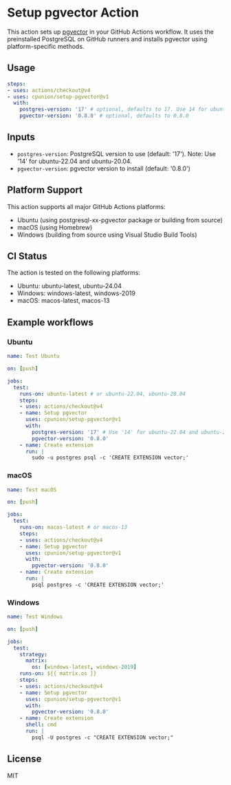 # Setup pgvector Action

This action sets up [pgvector](https://github.com/pgvector/pgvector) in your GitHub Actions workflow. It uses the preinstalled PostgreSQL on GitHub runners and installs pgvector using platform-specific methods.

## Usage

```yaml
steps:
- uses: actions/checkout@v4
- uses: cpunion/setup-pgvector@v1
  with:
    postgres-version: '17' # optional, defaults to 17. Use 14 for ubuntu-22.04 and ubuntu-20.04
    pgvector-version: '0.8.0' # optional, defaults to 0.8.0
```

## Inputs

- `postgres-version`: PostgreSQL version to use (default: '17'). Note: Use '14' for ubuntu-22.04 and ubuntu-20.04.
- `pgvector-version`: pgvector version to install (default: '0.8.0')

## Platform Support

This action supports all major GitHub Actions platforms:
- Ubuntu (using postgresql-xx-pgvector package or building from source)
- macOS (using Homebrew)
- Windows (building from source using Visual Studio Build Tools)

## CI Status

The action is tested on the following platforms:
- Ubuntu: ubuntu-latest, ubuntu-24.04
- Windows: windows-latest, windows-2019
- macOS: macos-latest, macos-13

## Example workflows

### Ubuntu
```yaml
name: Test Ubuntu

on: [push]

jobs:
  test:
    runs-on: ubuntu-latest # or ubuntu-22.04, ubuntu-20.04
    steps:
    - uses: actions/checkout@v4
    - name: Setup pgvector
      uses: cpunion/setup-pgvector@v1
      with:
        postgres-version: '17' # Use '14' for ubuntu-22.04 and ubuntu-20.04
        pgvector-version: '0.8.0'
    - name: Create extension
      run: |
        sudo -u postgres psql -c 'CREATE EXTENSION vector;'
```

### macOS
```yaml
name: Test macOS

on: [push]

jobs:
  test:
    runs-on: macos-latest # or macos-13
    steps:
    - uses: actions/checkout@v4
    - name: Setup pgvector
      uses: cpunion/setup-pgvector@v1
      with:
        pgvector-version: '0.8.0'
    - name: Create extension
      run: |
        psql postgres -c 'CREATE EXTENSION vector;'
```

### Windows
```yaml
name: Test Windows

on: [push]

jobs:
  test:
    strategy:
      matrix:
        os: [windows-latest, windows-2019]
    runs-on: ${{ matrix.os }}
    steps:
    - uses: actions/checkout@v4
    - name: Setup pgvector
      uses: cpunion/setup-pgvector@v1
      with:
        pgvector-version: '0.8.0'
    - name: Create extension
      shell: cmd
      run: |
        psql -U postgres -c "CREATE EXTENSION vector;"
```

## License

MIT
